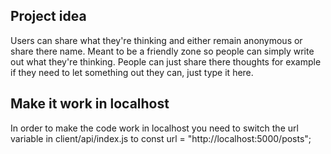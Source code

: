 ## Project idea

Users can share what they're thinking and either remain anonymous or share there name.
Meant to be a friendly zone so people can simply write out what they're thinking.
People can just share there thoughts for example if they need to let something out they can, just type it here.

## Make it work in localhost

In order to make the code work in localhost you need to switch the url variable in client/api/index.js to const url = "http://localhost:5000/posts";
